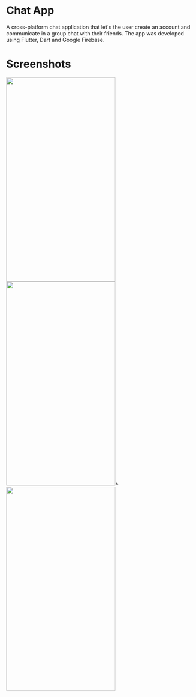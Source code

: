 # Chat App

A cross-platform chat application that let's the user create an account and communicate in a group chat with their friends. The app was developed using Flutter, Dart and Google Firebase.

# Screenshots

<img src="https://user-images.githubusercontent.com/90746623/216775392-d5a319fb-dba4-4296-9365-2de3a365c080.png" width="291" height="545"/><img src="https://user-images.githubusercontent.com/90746623/216775393-729c19d1-258a-4460-969b-dc67e4b4904b.png" width="291" height="545"/>><img src="https://user-images.githubusercontent.com/90746623/216775394-3b4f717a-ae82-4bef-ac28-f213d8c951a1.png" width="291" height="545"/>  
